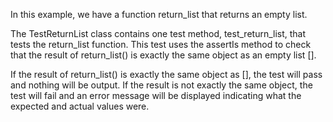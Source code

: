 In this example, we have a function return_list that returns an empty list.

The TestReturnList class contains one test method, test_return_list, that tests the return_list function. This test uses the assertIs method to check that the result of return_list() is exactly the same object as an empty list [].

If the result of return_list() is exactly the same object as [], the test will pass and nothing will be output. If the result is not exactly the same object, the test will fail and an error message will be displayed indicating what the expected and actual values were.
